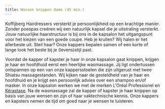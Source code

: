 ```yaml
---
title: Wassen knippen dame (45 min.)
---
```


Koffijberg Hairdressers versterkt je persoonlijkheid op een krachtige manier. Zonder poespas cre&euml;ren wij een natuurlijk kapsel die je uitstraling versterkt. Jouw natuurlijke haarstructuur is bij ons in de kapsalon het uitgangspunt voor het kiezen van een goede coupe. Heb je krullen? Wij halen er het allerbeste uit. Steil haar? Onze kappers bepalen samen of een korte of lange look het beste bij je (levens)stijl past.&nbsp;

Voordat de kapper of kapster je haar in onze kapsalon gaat knippen, krijgen je haar en hoofdhuid eerst een heerlijke wasmassage. Jij ligt ondertussen ontspannen op een van onze kappersstoelen die zijn uitgerust met twee Shiatsu massagestanden. Wij kijken naar de gesteldheid van je haar en hoofdhuid en je krijgt een persoonlijk advies over een shampoo en/of masker. In onze kapsalon werken we met de merken L'Or&eacute;al Professionel en [K&eacute;rastase](http://www.kerastase.nl). Na de wasmassage zal de kapper of kapster je haar knippen op basis van jouw wensen en zijn of haar vaktechnische kennis. Onze kappers en kapsters nemen de tijd om goed naar je wensen te luisteren.
